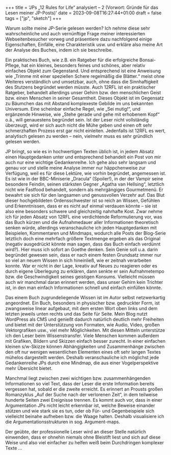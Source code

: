 +++
title = 'JPs „12 Rules for Life“ analysiert – 2 (Vorwort: Gründe für das Lesen meiner JP-Posts)'
date = 2023-09-08T16:27:44+01:00
draft = false
tags = ["jp", "sketch"]
+++

Warum sollte meine JP-Serie gelesen werden? Ich nehme diese sehr wahrscheinliche und auch vernünftige Frage meiner interessierten Webseitenbesucher vorweg und präsentiere dazu nachfolgend einige Eigenschaften, Einfälle, eine Charakteristik usw. und erkläre also meine Art der Analyse des Buches, indem ich sie beschreibe.

Ein praktisches Buch, wie z.B. ein Ratgeber für die erfolgreiche Bonsai-Pflege, hat ein kleines, besonders feines und schönes, aber relativ einfaches Objekt zum Gegenstand. Und entsprechend ist eine Anweisung wie „Trimme mit einer speziellen Schere regelmäßig die Blätter.“ meist ohne Weiteres verständlich und umsetzbar, auch, ohne dass die Sinnhaftigkeit des Stutzens begründet werden müsste. Auch 12RFL ist ein praktischer Ratgeber, behandelt allerdings unser Gehirn bzw. den menschlichen Geist bzw. einen Menschen in seiner Gesamtheit. Dieses Objekt ist im Gegensatz zu Bäumchen das mit Abstand komplexeste Gebilde im uns bekannten Universum.
Eine scheinbar einfache Regel, wie „Sei mutig!“, und ergänzende Hinweise, wie „Stehe gerade und gehe mit erhobenem Kopf“ o.ä., will genauestens begründet sein. Ist der Leser nicht vollständig überzeugt, wird er sich auch nicht die Mühe geben und einen oft sehr schmerzhaften Prozess erst gar nicht einleiten.
Jedenfalls ist 12RFL es wert, analytisch gelesen zu werden – nein, vielmehr muss es sehr gründlich gelesen werden.

JP bringt, so wie es in hochwertigen Texten üblich ist, in jedem Absatz einen Hauptgedanken unter und entsprechend behandelt ein Post von mir auch nur eine wichtige Gedankenreihe. Ich gehe also sehr langsam und genau vor und stelle meine Analyse immer nur häppchenweise zur Verfügung, weil es für diese Lektüre, wie vorhin begründet, angemessen ist. Es ist wie in der BBC-Miniserie „Dracula“ (Spoiler!), in der der Vampir seine besondere Feindin, seinen stärksten Gegner „Agatha van Hellsing“, letztlich nicht wie Fastfood behandelt, sondern als mehrgängiges Gourmetmenü. Er bewahrt sie sich für den langsamen und genussvollen Verzehr auf. Das Blut dieser hochgebildeten Ordensschwester ist so reich an Wissen, Gefühlen und Erkenntnissen, dass er es nicht auf einmal verdauen könnte – sie ist also eine besonders schwere und gleichzeitig nahrhafte Kost.
Zwar nehme ich für jeden Absatz von 12RFL eine verdichtende Reformulierung vor, was das Buch kürzen und die Aufnahmedauer aller Informationen theoretisch senken würde, allerdings veranschauliche ich jeden Hauptgedanken mit Beispielen, Kommentaren und Mindmaps, wodurch alle Posts der Blog-Serie letztlich doch eine mehrfach größere Textmenge ergeben als das Original (negativ ausgedrückt könnte man sagen, dass das Buch einfach verdünnt wird?).
Hier muss ich sofort an Goethe denken. Sein Genie soll u.a. darin begründet gewesen sein, dass er nach einem festen Grundsatz immer nur so viel an neuem Wissen in sich hineinließ, wie er zeitnah verarbeiten konnte. War er nicht in der Lage, kreativ auf Neues zu reagieren oder es durch eigene Überlegung zu erklären, dann senkte er sein Aufnahmetempo bzw. die Geschwindigkeit seines geistigen Konsums. Vielleicht müssen auch wir manchmal daran erinnert werden, dass unser Gehirn kein Trichter ist, in den man einfach Informationen schnell und einfach einfüllen könnte.

Das einem Buch zugrundeliegende Wissen ist im Autor selbst netzwerkartig angeordnet. Ein Buch, besonders in physischer bzw. gedruckter Form, ist zwangsweise linear aufgebaut, mit dem ersten Wort oben links und dem letzten jeweils unten rechts und das Seite für Seite. Mein Blog nutzt WordPress als CMS und genießt dadurch natürlich deutlich mehr Freiheiten und bietet mit der Unterstützung von Formaten, wie Audio, Video, großen Vektorgrafiken usw., viel mehr Möglichkeiten. Mit diesen Mitteln unterstütze ich den Leser beim Wissenstransfer.
Viele Menschen kommen außerdem mit Grafiken, Bildern und Skizzen einfach besser zurecht. In einer einfachen kleinen s/w-Skizze können Abhängigkeiten und Zusammenhänge zwischen den oft nur wenigen wesentlichen Elementen eines oft sehr langen Textes mühelos dargestellt werden. Deshalb veranschauliche ich möglichst jede Gedankenreihe JPs durch eine Mindmap, die aus einer Vogelperspektive mehr Übersicht bietet.

Manchmal liegt zwischen zwei wichtigen bzw. zusammenhängenden Informationen so viel Text, dass der Leser die erste Information bereits vergessen hat, sobald er die zweite erreicht. Es erinnert an Prousts großen Romanzyklus „Auf der Suche nach der verlorenen Zeit“, in dem teilweise hunderte Seiten zwei Ereignisse trennen. Es kommt auch vor, dass in einer Argumentation JPs nicht leicht erkennbar ist, welche Beweise einander stützen und wie stark sie es tun, oder ob Für- und Gegenbeispiele sich vielleicht beinahe aufheben bzw. die Waage halten. Deshalb visualisiere ich die Argumentationsstrukturen in sog. Argument-maps.

Der geübte, der professionelle Leser wird an dieser Stelle natürlich einwenden, dass er ohnehin niemals ohne Bleistift liest und sich auf diese Weise und also viel einfacher zu helfen weiß beim Durchdringen komplexer Texte …